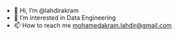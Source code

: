 - 👋 Hi, I’m @lahdirakram
- 👀 I’m interested in Data Engineering 
- 📫 How to reach me mohamedakram.lahdir@gmail.com

<!---
lahdirakram/lahdirakram is a ✨ special ✨ repository because its `README.md` (this file) appears on your GitHub profile.
You can click the Preview link to take a look at your changes.
--->

